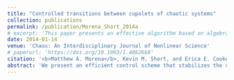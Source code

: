 ```yaml
---
title: "Controlled transitions between cupolets of chaotic systems"
collection: publications
permalink: /publication/Morena_Short_2014a
# excerpt: 'This paper presents an effective algorithm based on algebraic graph theory for targeting and transitioning between the cupolets of chaotic systems.'
date: 2014-01-14
venue: 'Chaos: An Interdisciplinary Journal of Nonlinear Science'
# paperurl: 'https://doi.org/10.1063/1.4862668'
citation: '<b>Matthew A. Morena</b>, Kevin M. Short, and Erica E. Cooke, <a href="https://doi.org/10.1063/1.4862668" style="color:#0000FF;">Controlled transitions between cupolets of chaotic systems</a>, <i>Chaos: An Interdisciplinary Journal of Nonlinear Science</i>, 24(1), p. 013110 (2014).'
abstract: 'We present an efficient control scheme that stabilizes the unstable periodic orbits of a chaotic system. The resulting orbits are known as cupolets and collectively provide an important skeleton for the dynamical system. Cupolets exhibit the interesting property that a given sequence of controls will uniquely identify a cupolet, regardless of the system''s initial state. This makes it possible to transition between cupolets, and thus unstable periodic orbits, simply by switching control sequences. We demonstrate that although these transitions require minimal controls, they may also involve significant chaotic transients unless carefully controlled. As a result, we present an effective technique that relies on Dijkstra''s shortest path algorithm from algebraic graph theory to minimize the transients and also to induce certainty into the control of nonlinear systems, effectively providing an efficient algorithm for the steering and targeting of chaotic systems.'
---
```

<!-- Abstract: We present an efficient control scheme that stabilizes the unstable periodic orbits of a chaotic system. The resulting orbits are known as cupolets and collectively provide an important skeleton for the dynamical system. Cupolets exhibit the interesting property that a given sequence of controls will uniquely identify a cupolet, regardless of the system's initial state. This makes it possible to transition between cupolets, and thus unstable periodic orbits, simply by switching control sequences. We demonstrate that although these transitions require minimal controls, they may also involve significant chaotic transients unless carefully controlled. As a result, we present an effective technique that relies on Dijkstra's shortest path algorithm from algebraic graph theory to minimize the transients and also to induce certainty into the control of nonlinear systems, effectively providing an efficient algorithm for the steering and targeting of chaotic systems. -->

